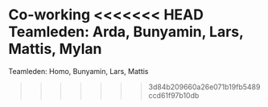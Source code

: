 Co-working
<<<<<<< HEAD
Teamleden: Arda, Bunyamin, Lars, Mattis, Mylan
=======
Teamleden: Homo, Bunyamin, Lars, Mattis
>>>>>>> 3d84b209660a26e071b19fb5489ccd61f97b10db
